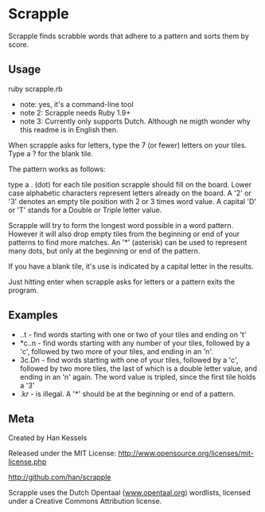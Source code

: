Scrapple
=========

Scrapple finds scrabble words that adhere to a pattern and sorts them by
score.


Usage
------------

ruby scrapple.rb

* note: yes, it's a command-line tool
* note 2: Scrapple needs Ruby 1.9+
* note 3: Currently only supports Dutch. Although ne migth wonder why this readme is in
  English then.

When scrapple asks for letters, type the 7 (or fewer) letters on your
tiles. Type a ? for the blank tile.

The pattern works as follows:

type a . (dot) for each tile position scrapple should fill on the board. Lower
case alphabetic characters represent letters already on the board. A '2'
or '3' denotes an empty tile position with 2 or 3 times word value. A
capital 'D' or 'T' stands for a Double or Triple letter value. 

Scrapple will try to form the longest word possible in a word pattern.
However it will also drop empty tiles from the beginning or end of your
patterns to find more matches. An '*' (asterisk) can be used to
represent many dots, but only at the beginning or end of the pattern.

If you have a blank tile, it's use is indicated by a capital letter in
the results.

Just hitting enter when scrapple asks for letters or a pattern exits the
program.

Examples
--------

* ..t - find words starting with one or two of your tiles and ending on
  't'
* *c..n - find words starting with any number of your tiles, followed by
  a 'c', followed by two more of your tiles, and ending in an 'n'.
* 3c.Dn - find words starting with one of your tiles, followed by a 'c',
  followed by two more tiles, the last of which is a double letter value,
  and ending in an 'n' again. The word value is tripled, since the first
  tile holds a '3'
* .k*r* - is illegal. A '*' should be at the beginning or end of a
  pattern.

Meta
----

Created by Han Kessels

Released under the MIT License: http://www.opensource.org/licenses/mit-license.php

http://github.com/han/scrapple

Scrapple uses the Dutch Opentaal (www.opentaal.org) wordlists, licensed
under a Creative Commons Attribution license.

